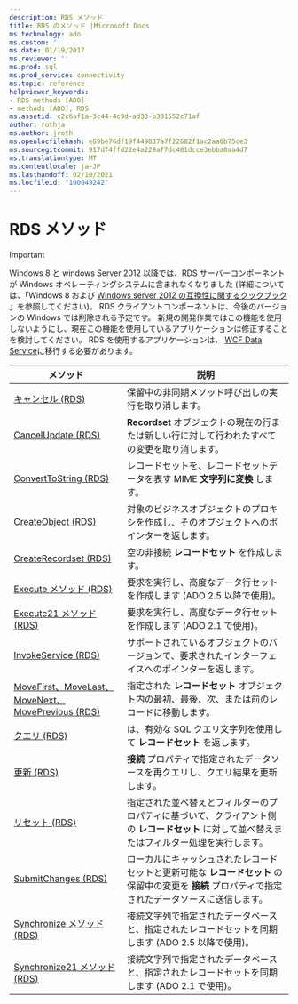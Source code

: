 ```yaml
---
description: RDS メソッド
title: RDS のメソッド |Microsoft Docs
ms.technology: ado
ms.custom: ''
ms.date: 01/19/2017
ms.reviewer: ''
ms.prod: sql
ms.prod_service: connectivity
ms.topic: reference
helpviewer_keywords:
- RDS methods [ADO]
- methods [ADO], RDS
ms.assetid: c2c6af1a-3c44-4c9d-ad33-b381552c71af
author: rothja
ms.author: jroth
ms.openlocfilehash: e69be76df19f449837a7f22682f1ac2aa6b75ce3
ms.sourcegitcommit: 917df4ffd22e4a229af7dc481dcce3ebba0aa4d7
ms.translationtype: MT
ms.contentlocale: ja-JP
ms.lasthandoff: 02/10/2021
ms.locfileid: "100049242"
---
```

# <a name="rds-methods"></a>RDS メソッド
> [!IMPORTANT]
>  Windows 8 と windows Server 2012 以降では、RDS サーバーコンポーネントが Windows オペレーティングシステムに含まれなくなりました (詳細については、「Windows 8 および [Windows server 2012 の互換性に関するクックブック](https://www.microsoft.com/download/details.aspx?id=27416) 」を参照してください)。 RDS クライアントコンポーネントは、今後のバージョンの Windows では削除される予定です。 新規の開発作業ではこの機能を使用しないようにし、現在この機能を使用しているアプリケーションは修正することを検討してください。 RDS を使用するアプリケーションは、 [WCF Data Service](/dotnet/framework/wcf/)に移行する必要があります。  
  
|メソッド|説明|  
|-|-|  
|[キャンセル (RDS)](./cancel-method-rds.md)|保留中の非同期メソッド呼び出しの実行を取り消します。|  
|[CancelUpdate (RDS)](./cancelupdate-method-rds.md)|**Recordset** オブジェクトの現在の行または新しい行に対して行われたすべての変更を取り消します。|  
|[ConvertToString (RDS)](./converttostring-method-rds.md)|レコードセットを、レコードセットデータを表す MIME **文字列に変換** します。|  
|[CreateObject (RDS)](./createobject-method-rds.md)|対象のビジネスオブジェクトのプロキシを作成し、そのオブジェクトへのポインターを返します。|  
|[CreateRecordset (RDS)](./createrecordset-method-rds.md)|空の非接続 **レコードセット** を作成します。|  
|[Execute メソッド (RDS)](./execute-method-rds.md)|要求を実行し、高度なデータ行セットを作成します (ADO 2.5 以降で使用)。|  
|[Execute21 メソッド (RDS)](./execute21-method-rds.md)|要求を実行し、高度なデータ行セットを作成します (ADO 2.1 で使用)。|  
|[InvokeService (RDS)](./invokeservice-rds.md)|サポートされているオブジェクトのバージョンで、要求されたインターフェイスへのポインターを返します。|  
|[MoveFirst、MoveLast、MoveNext、MovePrevious (RDS)](./movefirst-movelast-movenext-and-moveprevious-methods-rds.md)|指定された **レコードセット** オブジェクト内の最初、最後、次、または前のレコードに移動します。|  
|[クエリ (RDS)](./query-method-rds.md)|は、有効な SQL クエリ文字列を使用して **レコードセット** を返します。|  
|[更新 (RDS)](./refresh-method-rds.md)|**接続** プロパティで指定されたデータソースを再クエリし、クエリ結果を更新します。|  
|[リセット (RDS)](./reset-method-rds.md)|指定された並べ替えとフィルターのプロパティに基づいて、クライアント側の **レコードセット** に対して並べ替えまたはフィルター処理を実行します。|  
|[SubmitChanges (RDS)](./submitchanges-method-rds.md)|ローカルにキャッシュされたレコードセットと更新可能な **レコードセット** の保留中の変更を **接続** プロパティで指定されたデータソースに送信します。|  
|[Synchronize メソッド (RDS)](./synchronize-method-rds.md)|接続文字列で指定されたデータベースと、指定されたレコードセットを同期します (ADO 2.5 以降で使用)。|  
|[Synchronize21 メソッド (RDS)](./synchronize21-method-rds.md)|接続文字列で指定されたデータベースと、指定されたレコードセットを同期します (ADO 2.1 で使用)。|